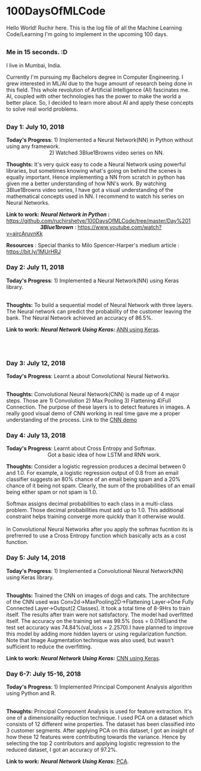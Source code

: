 # 100DaysOfMLCode
Hello World! Ruchir here. This is the log file of all the Machine Learning Code/Learning I'm going to implement in the upcoming 100 days.
##
### Me in 15 seconds. :D
 
 I live in Mumbai, India.
 
Currently I'm pursuing my Bachelors degree in Computer Engineering. I grew interested in ML/AI due to the huge amount of research being done in this field. This whole revolution of Artificial Intelligence (AI) fascinates me. AI, coupled with other technologies has the power to make the world a better place. So, I decided to learn more about AI and apply these concepts to solve real world problems. 
## 

### Day 1: July 10, 2018 

**Today's Progress**: 1) Implemented a Neural Network(NN) in Python without using any framework.</br>
&nbsp;&nbsp; &nbsp;  &nbsp;  &nbsp;  &nbsp;  &nbsp; &nbsp; &nbsp; &nbsp; &nbsp; &nbsp; &nbsp; &nbsp;  &nbsp; 
2) Watched 3Blue1Browns video series on NN. 
                      
**Thoughts:** It's very quick easy to code a Neural Network using powerful libraries, but sometimes knowing what's going on behind the scenes is equally important. Hence implementing a NN from scratch in python has given me a better understanding of how NN's work. By watching 3Blue1Browns video series, I have got a visual understanding of the mathematical concepts used in NN. I recommend to watch his series on Neural Networks.

**Link to work:** ***Neural Network in Python :*** https://github.com/ruchirshetye/100DaysOfMLCode/tree/master/Day%201 </br>
&nbsp;  &nbsp;  &nbsp;  &nbsp;  &nbsp; &nbsp; &nbsp; &nbsp; &nbsp; &nbsp; &nbsp; &nbsp;***3Blue1brown*** : https://www.youtube.com/watch?v=aircAruvnKk
                  
**Resources** : Special thanks to Milo Spencer-Harper's medium article : https://bit.ly/1MUrHRJ

### Day 2: July 11, 2018 

**Today's Progress**: 1) Implemented a Neural Network(NN) using Keras library.</br>
&nbsp;&nbsp; &nbsp;  &nbsp;  &nbsp;  &nbsp;  &nbsp; &nbsp; &nbsp; &nbsp; &nbsp; &nbsp; &nbsp; &nbsp;  &nbsp; 
                      
**Thoughts:**  To build a sequential model of Neural Network with three layers. The Neural network can predict the probability of the customer leaving the bank. The Neural Network achieved an accuracy of 86.5%. 

**Link to work:** ***Neural Network Using Keras:***  [ANN using Keras](https://github.com/ruchirshetye/100DaysOfMLCode/blob/master/Day2/annKeras.py).

</br>
&nbsp;  &nbsp;  &nbsp;  &nbsp;  &nbsp; &nbsp; &nbsp; &nbsp; &nbsp; &nbsp; &nbsp; &nbsp;

### Day 3: July 12, 2018 

**Today's Progress**: Learnt a about Convolutional Neural Networks.</br>
&nbsp;&nbsp; &nbsp;  &nbsp;  &nbsp;  &nbsp;  &nbsp; &nbsp; &nbsp; &nbsp; &nbsp; &nbsp; &nbsp; &nbsp;  &nbsp; 
                      
**Thoughts:** Convolutional Neural Network(CNN) is made up of 4 major steps. Those are 1) Convolution 2) Max Pooling 3) Flattening 4)Full Connection. The purpose of these layers is to detect features in images. A really good visual demo of CNN working in real time gave me a proper understanding of the process. Link to the [CNN demo](http://scs.ryerson.ca/~aharley/vis/)  </br>

### Day 4: July 13, 2018 

**Today's Progress**: Learnt about Cross Entropy and Softmax.</br>
&nbsp;&nbsp; &nbsp;  &nbsp;  &nbsp;  &nbsp;  &nbsp; &nbsp; &nbsp; &nbsp; &nbsp; &nbsp; &nbsp; &nbsp;  &nbsp;Got a basic idea of how LSTM and RNN work. 
                      
**Thoughts:** Consider a logistic regression produces a decimal between 0 and 1.0. For example, a logistic regression output of 0.8 from an email classifier suggests an 80% chance of an email being spam and a 20% chance of it being not spam. Clearly, the sum of the probabilities of an email being either spam or not spam is 1.0.</br>

Softmax assigns decimal probabilities to each class in a multi-class problem. Those decimal probabilities must add up to 1.0. This additional constraint helps training converge more quickly than it otherwise would.</br></br>
In Convolutional Neural Networks after you apply the softmax fucntion its is prefrerred to use a Cross Entropy function which basically acts as a cost function. 
</br>

### Day 5: July 14, 2018 

**Today's Progress**: 1) Implemented a Convolutional Neural Network(NN) using Keras library.</br>
&nbsp;&nbsp; &nbsp;  &nbsp;  &nbsp;  &nbsp;  &nbsp; &nbsp; &nbsp; &nbsp; &nbsp; &nbsp; &nbsp; &nbsp;  &nbsp; 
                      
**Thoughts:** Trained the CNN on images of dogs and cats. The architecture of the CNN used was Conv2d->MaxPooling2D->Flattening Layer->One Fully Connected Layer->Output(2 Classes). It took a total time of 8-9Hrs to train itself. The results after train were not satisfactory. The model had overfitted itself. The accuracy on the training set was 99.5% (loss = 0.0145)and the test set accuracy was 74.84%(val_loss = 2.2570).I have planned to improve this model by adding more hidden layers or using regularization function. Note that
Image Augmentation technique was also used, but wasn't sufficient to reduce the overfitting.

**Link to work:** ***Neural Network Using Keras:***  [CNN using Keras](https://github.com/ruchirshetye/100DaysOfMLCode/blob/master/Day%205/cnn.py).

### Day 6-7: July 15-16, 2018 

**Today's Progress**: 1) Implemented Principal Component Analysis algorithm using Python and R.</br>
&nbsp;&nbsp; &nbsp;  &nbsp;  &nbsp;  &nbsp;  &nbsp; &nbsp; &nbsp; &nbsp; &nbsp; &nbsp; &nbsp; &nbsp;  &nbsp; 
                      
**Thoughts:** Principal Component Analysis is used for feature extraction. It's one of a dimensionality reduction technique.
I used PCA on a dataset which consists of 12 different wine properties. The dataset has been classified into 3 customer segments.
After applying PCA on this dataset, I got an insight of how these 12 features were contributing towards the variance. Hence by selecting the top 2 contributors and applying logistic regression to the reduced dataset, I got an accuracy of 97.2%. 

**Link to work:** ***Neural Network Using Keras:***  [PCA](https://github.com/ruchirshetye/100DaysOfMLCode/tree/master/Day%206-7).
                  
